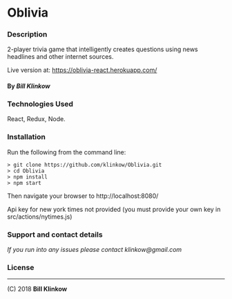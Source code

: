# Oblivia

### Description

2-player trivia game that intelligently creates questions using news headlines and other internet sources.

Live version at: https://oblivia-react.herokuapp.com/

#### By *Bill Klinkow*

### Technologies Used

React, Redux, Node.

### Installation

Run the following from the command line:

```
> git clone https://github.com/klinkow/Oblivia.git
> cd Oblivia
> npm install
> npm start
```

Then navigate your browser to http://localhost:8080/

Api key for new york times not provided (you must provide your own key in src/actions/nytimes.js)

### Support and contact details

_If you run into any issues please contact klinkow@gmail.com_

### License
-------

(C) 2018 **Bill Klinkow**
